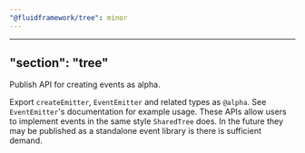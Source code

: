 ```yaml
---
"@fluidframework/tree": minor
---
```

---
"section": "tree"
---
Publish API for creating events as alpha.

Export `createEmitter`, `EventEmitter` and related types as `@alpha`.
See `EventEmitter`'s documentation for example usage.
These APIs allow users to implement events in the same style `SharedTree` does.
In the future they may be published as a standalone event library is there is sufficient demand.
